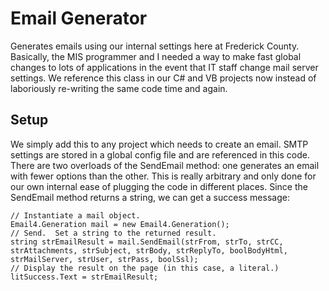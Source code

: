 Email Generator
===============

Generates emails using our internal settings here at Frederick County.  Basically, the MIS programmer and I needed a way to make fast global changes to lots of applications in the event that IT staff change mail server settings.  We reference this class in our C# and VB projects now instead of laboriously re-writing the same code time and again.

Setup
-----

We simply add this to any project which needs to create an email.  SMTP settings are stored in a global config file and are referenced in this code.  There are two overloads of the SendEmail method: one generates an email with fewer options than the other.  This is really arbitrary and only done for our own internal ease of plugging the code in different places.  Since the SendEmail method returns a string, we can get a success message:

	// Instantiate a mail object.
	Email4.Generation mail = new Email4.Generation();
	// Send.  Set a string to the returned result.
	string strEmailResult = mail.SendEmail(strFrom, strTo, strCC, strAttachments, strSubject, strBody, strReplyTo, boolBodyHtml, strMailServer, strUser, strPass, boolSsl);
	// Display the result on the page (in this case, a literal.)
	litSuccess.Text = strEmailResult;
